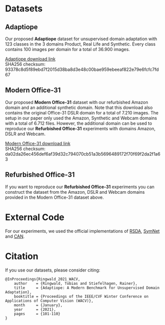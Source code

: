 # Datasets
## Adaptiope

Our proposed **Adaptiope** dataset for unsupervised domain adaptation with 123 classes in the 3 domains Product, Real Life and Synthetic. Every class contains 100 images per domain for a total of 36.900 images. 

[Adaptiope download link](https://drive.google.com/file/d/1FmdsvetC0oVyrFJ9ER7fcN-cXPOWx2gq/view?usp=sharing)  
SHA256 checksum: 93378c8d5f89ebd7f2015d38ba8d3e48c00bae959ebeeaf822e79e6fcfc7fd67

## Modern Office-31

Our proposed **Modern Office-31** dataset with our refurbished Amazon domain and an additional synthetic domain.
Note that this download also contains the original Office-31 DSLR domain for a total of 7.210 images. The setup in our paper only used the Amazon, Synthetic and Webcam domains with a total of 6.712 files. However, the additional domain can be used to reproduce our **Refurbished Office-31** experiments with domains Amazon, DSLR and Webcam.

[Modern Office-31 download link](https://drive.google.com/file/d/1p7ecv9kP3YbmdiY49vSjTaG0Aw51n26x/view?usp=sharing)  
SHA256 checksum: da02da26ec456def6af39d32c794070cb51a3b5696489172f70f69f2da2f1a63

## Refurbished Office-31
If you want to reproduce our **Refurbished Office-31** experiments you can construct the dataset from the Amazon, DSLR and Webcam domains provided in the Modern Office-31 dataset above.


# External Code

For our experiments, we used the official implementations of [RSDA](https://github.com/XJTU-XGU/RSDA), [SymNet](https://github.com/YBZh/SymNets) and [CAN](https://github.com/kgl-prml/Contrastive-Adaptation-Network-for-Unsupervised-Domain-Adaptation).


# Citation

If you use our datasets, please consider citing:

```
@InProceedings{Ringwald_2021_WACV,
    author    = {Ringwald, Tobias and Stiefelhagen, Rainer},
    title     = {Adaptiope: A Modern Benchmark for Unsupervised Domain Adaptation},
    booktitle = {Proceedings of the IEEE/CVF Winter Conference on Applications of Computer Vision (WACV)},
    month     = {January},
    year      = {2021},
    pages     = {101-110}
}
```
